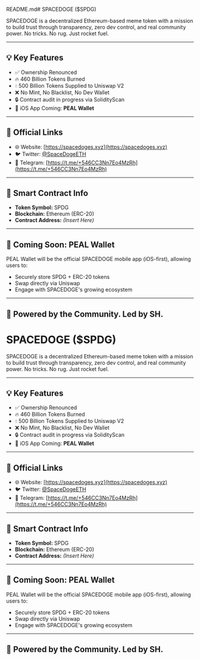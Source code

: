 README.md# SPACEDOGE ($SPDG)

SPACEDOGE is a decentralized Ethereum-based meme token with a mission to build trust through transparency, zero dev control, and real community power. No tricks. No rug. Just rocket fuel.

---

## 💡 Key Features

- ✅ Ownership Renounced  
- 🔥 460 Billion Tokens Burned  
- 💧 500 Billion Tokens Supplied to Uniswap V2  
- ❌ No Mint, No Blacklist, No Dev Wallet  
- 🔒 Contract audit in progress via SolidityScan  
- 📱 iOS App Coming: **PEAL Wallet**

---

## 🔗 Official Links

- 🌐 Website: [https://spacedoges.xyz](https://spacedoges.xyz)  
- 🐦 Twitter: [@SpaceDogeETH](https://twitter.com/SpaceDogeETH)  
- 📣 Telegram: [https://t.me/+546CC3Nn7Eo4MzRh](https://t.me/+546CC3Nn7Eo4MzRh)

---

## 🔐 Smart Contract Info

- **Token Symbol:** SPDG  
- **Blockchain:** Ethereum (ERC-20)  
- **Contract Address:** *(Insert Here)*

---

## 🚀 Coming Soon: PEAL Wallet

PEAL Wallet will be the official SPACEDOGE mobile app (iOS-first), allowing users to:
- Securely store SPDG + ERC-20 tokens  
- Swap directly via Uniswap  
- Engage with SPACEDOGE's growing ecosystem  

---

## 👑 Powered by the Community. Led by SH.
# SPACEDOGE ($SPDG)

SPACEDOGE is a decentralized Ethereum-based meme token with a mission to build trust through transparency, zero dev control, and real community power. No tricks. No rug. Just rocket fuel.

---

## 💡 Key Features

- ✅ Ownership Renounced  
- 🔥 460 Billion Tokens Burned  
- 💧 500 Billion Tokens Supplied to Uniswap V2  
- ❌ No Mint, No Blacklist, No Dev Wallet  
- 🔒 Contract audit in progress via SolidityScan  
- 📱 iOS App Coming: **PEAL Wallet**

---

## 🔗 Official Links

- 🌐 Website: [https://spacedoges.xyz](https://spacedoges.xyz)  
- 🐦 Twitter: [@SpaceDogeETH](https://twitter.com/SpaceDogeETH)  
- 📣 Telegram: [https://t.me/+546CC3Nn7Eo4MzRh](https://t.me/+546CC3Nn7Eo4MzRh)

---

## 🔐 Smart Contract Info

- **Token Symbol:** SPDG  
- **Blockchain:** Ethereum (ERC-20)  
- **Contract Address:** *(Insert Here)*

---

## 🚀 Coming Soon: PEAL Wallet

PEAL Wallet will be the official SPACEDOGE mobile app (iOS-first), allowing users to:
- Securely store SPDG + ERC-20 tokens  
- Swap directly via Uniswap  
- Engage with SPACEDOGE's growing ecosystem  

---

## 👑 Powered by the Community. Led by SH.



